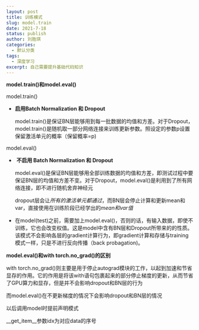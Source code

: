 ```yaml
---
layout: post
title: 训练模式
slug: model.train
date: 2021-7-18
status: publish
author: 刘胜琪
categories: 
  - 默认分类
tags: 
  - 深度学习
excerpt: 自己需要提升基础代码知识
---
```


**model.train()和model.eval()**

model.train()

- **启用Batch Normalization 和 Dropout**

  model.train()是保证BN层能够用到每一批数据的均值和方差。对于Dropout，model.train()是随机取一部分网络连接来训练更新参数。照设定的参数p设置保留激活单元的概率（保留概率=p)

model.eval()

- ​	**不启用 Batch Normalization 和 Dropout**

  model.eval()是保证BN层能够用全部训练数据的均值和方差，即测试过程中要保证BN层的均值和方差不变。对于Dropout，model.eval()是利用到了所有网络连接，即不进行随机舍弃神经元

  dropout层会让*所有的激活单元都通过*，而BN层会停止计算和更新mean和var，直接使用在训练阶段已经学出的*mean和var值*

- 在model(test)之前，需要加上model.eval()，否则的话，有输入数据，即使不训练，它也会改变权值。这是model中含有BN层和Dropout所带来的的性质。该模式不会影响各层的gradient计算行为，即gradient计算和存储与training模式一样，只是不进行反向传播（back probagation)。



**model.eval()和with torch.no_grad()的区别**

with torch.no_grad()则主要是用于停止autograd模块的工作，以起到加速和节省显存的作用。它的作用是将该with语句包裹起来的部分停止梯度的更新，从而节省了GPU算力和显存，但是并不会影响dropout和BN层的行为

而model.eval()在不更新梯度的情况下会影响dropout和BN层的情况



以后调用model时提前声明模式



\__get_item__参数idx为对应data的序号
